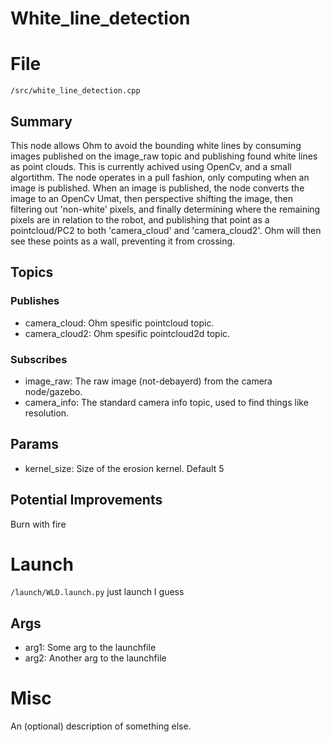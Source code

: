 # White_line_detection
# File
`/src/white_line_detection.cpp`

## Summary
This node allows Ohm to avoid the bounding white lines by consuming images published on the image_raw topic and publishing found white lines as point clouds.
This is currently achived using OpenCv, and a small algortithm. The node operates in a pull fashion, only computing when an image is published.
When an image is published, the node converts the image to an OpenCv Umat, then perspective shifting the image, then filtering out 'non-white' pixels,
and finally determining where the remaining pixels are in relation to the robot, and publishing that point as a pointcloud/PC2 to both 'camera_cloud' and 'camera_cloud2'.
Ohm will then see these points as a wall, preventing it from crossing.

## Topics

### Publishes
- camera_cloud: Ohm spesific pointcloud topic.
- camera_cloud2: Ohm spesific pointcloud2d topic.

### Subscribes
- image_raw: The raw image (not-debayerd) from the camera node/gazebo.
- camera_info: The standard camera info topic, used to find things like resolution.

## Params
- kernel_size: Size of the erosion kernel. Default 5

## Potential Improvements
Burn with fire

# Launch
`/launch/WLD.launch.py`
just launch I guess

## Args
- arg1: Some arg to the launchfile
- arg2: Another arg to the launchfile

# Misc
An (optional) description of something else. 
